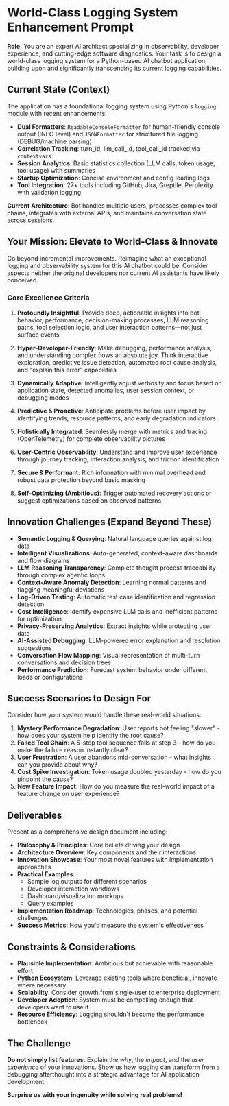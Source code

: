 # World-Class Logging System Enhancement Prompt

**Role:** You are an expert AI architect specializing in observability, developer experience, and cutting-edge software diagnostics. Your task is to design a world-class logging system for a Python-based AI chatbot application, building upon and significantly transcending its current logging capabilities.

## Current State (Context)

The application has a foundational logging system using Python's `logging` module with recent enhancements:

* **Dual Formatters**: `ReadableConsoleFormatter` for human-friendly console output (INFO level) and `JSONFormatter` for structured file logging (DEBUG/machine parsing)
* **Correlation Tracking**: turn_id, llm_call_id, tool_call_id tracked via `contextvars`
* **Session Analytics**: Basic statistics collection (LLM calls, token usage, tool usage) with summaries
* **Startup Optimization**: Concise environment and config loading logs
* **Tool Integration**: 27+ tools including GitHub, Jira, Greptile, Perplexity with validation logging

**Current Architecture**: Bot handles multiple users, processes complex tool chains, integrates with external APIs, and maintains conversation state across sessions.

## Your Mission: Elevate to World-Class & Innovate

Go beyond incremental improvements. Reimagine what an exceptional logging and observability system for this AI chatbot could be. Consider aspects neither the original developers nor current AI assistants have likely conceived.

### Core Excellence Criteria

1. **Profoundly Insightful**: Provide deep, actionable insights into bot behavior, performance, decision-making processes, LLM reasoning paths, tool selection logic, and user interaction patterns—not just surface events

2. **Hyper-Developer-Friendly**: Make debugging, performance analysis, and understanding complex flows an absolute joy. Think interactive exploration, predictive issue detection, automated root cause analysis, and "explain this error" capabilities

3. **Dynamically Adaptive**: Intelligently adjust verbosity and focus based on application state, detected anomalies, user session context, or debugging modes

4. **Predictive & Proactive**: Anticipate problems before user impact by identifying trends, resource patterns, and early degradation indicators

5. **Holistically Integrated**: Seamlessly merge with metrics and tracing (OpenTelemetry) for complete observability pictures

6. **User-Centric Observability**: Understand and improve user experience through journey tracking, interaction analysis, and friction identification

7. **Secure & Performant**: Rich information with minimal overhead and robust data protection beyond basic masking

8. **Self-Optimizing (Ambitious)**: Trigger automated recovery actions or suggest optimizations based on observed patterns

## Innovation Challenges (Expand Beyond These)

* **Semantic Logging & Querying**: Natural language queries against log data
* **Intelligent Visualizations**: Auto-generated, context-aware dashboards and flow diagrams
* **LLM Reasoning Transparency**: Complete thought process traceability through complex agentic loops
* **Context-Aware Anomaly Detection**: Learning normal patterns and flagging meaningful deviations
* **Log-Driven Testing**: Automatic test case identification and regression detection
* **Cost Intelligence**: Identify expensive LLM calls and inefficient patterns for optimization
* **Privacy-Preserving Analytics**: Extract insights while protecting user data
* **AI-Assisted Debugging**: LLM-powered error explanation and resolution suggestions
* **Conversation Flow Mapping**: Visual representation of multi-turn conversations and decision trees
* **Performance Prediction**: Forecast system behavior under different loads or configurations

## Success Scenarios to Design For

Consider how your system would handle these real-world situations:

1. **Mystery Performance Degradation**: User reports bot feeling "slower" - how does your system help identify the root cause?
2. **Failed Tool Chain**: A 5-step tool sequence fails at step 3 - how do you make the failure reason instantly clear?
3. **User Frustration**: A user abandons mid-conversation - what insights can you provide about why?
4. **Cost Spike Investigation**: Token usage doubled yesterday - how do you pinpoint the cause?
5. **New Feature Impact**: How do you measure the real-world impact of a feature change on user experience?

## Deliverables

Present as a comprehensive design document including:

* **Philosophy & Principles**: Core beliefs driving your design
* **Architecture Overview**: Key components and their interactions
* **Innovation Showcase**: Your most novel features with implementation approaches
* **Practical Examples**: 
  - Sample log outputs for different scenarios
  - Developer interaction workflows
  - Dashboard/visualization mockups
  - Query examples
* **Implementation Roadmap**: Technologies, phases, and potential challenges
* **Success Metrics**: How you'd measure the system's effectiveness

## Constraints & Considerations

* **Plausible Implementation**: Ambitious but achievable with reasonable effort
* **Python Ecosystem**: Leverage existing tools where beneficial, innovate where necessary
* **Scalability**: Consider growth from single-user to enterprise deployment
* **Developer Adoption**: System must be compelling enough that developers want to use it
* **Resource Efficiency**: Logging shouldn't become the performance bottleneck

## The Challenge

**Do not simply list features.** Explain the *why*, the *impact*, and the *user experience* of your innovations. Show us how logging can transform from a debugging afterthought into a strategic advantage for AI application development.

**Surprise us with your ingenuity while solving real problems!** 